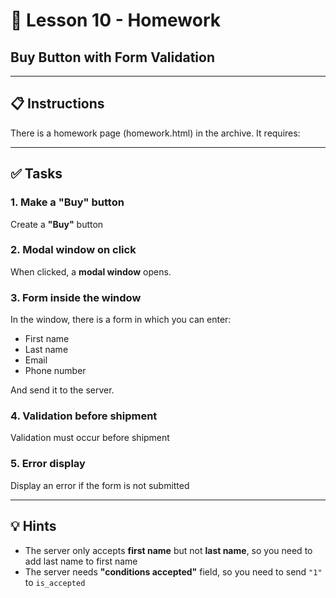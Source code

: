# 🛒 Lesson 10 - Homework

## Buy Button with Form Validation

---

## 📋 Instructions

There is a homework page (homework.html) in the archive. It requires:

---

## ✅ Tasks

### 1. Make a "Buy" button
Create a **"Buy"** button

### 2. Modal window on click
When clicked, a **modal window** opens.

### 3. Form inside the window
In the window, there is a form in which you can enter:
- First name
- Last name
- Email
- Phone number

And send it to the server.

### 4. Validation before shipment
Validation must occur before shipment

### 5. Error display
Display an error if the form is not submitted

---

## 💡 Hints

- The server only accepts **first name** but not **last name**, so you need to add last name to first name
- The server needs **"conditions accepted"** field, so you need to send `"1"` to `is_accepted`
